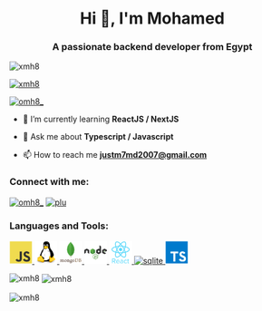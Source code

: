 <h1 align="center">Hi 👋, I'm Mohamed</h1>
<h3 align="center">A passionate backend developer from Egypt</h3>

<p align="left"> <img src="https://komarev.com/ghpvc/?username=xmh8&label=Profile%20views&color=0e75b6&style=flat" alt="xmh8" /> </p>

<p align="left"> <a href="https://github.com/ryo-ma/github-profile-trophy"><img src="https://github-profile-trophy.vercel.app/?username=xmh8" alt="xmh8" /></a> </p>

<p align="left"> <a href="https://twitter.com/omh8_" target="blank"><img src="https://img.shields.io/twitter/follow/omh8_?logo=twitter&style=for-the-badge" alt="omh8_" /></a> </p>

- 🌱 I’m currently learning **ReactJS / NextJS**

- 💬 Ask me about **Typescript / Javascript**

- 📫 How to reach me **justm7md2007@gmail.com**

<h3 align="left">Connect with me:</h3>
<p align="left">
<a href="https://twitter.com/omh8_" target="blank"><img align="center" src="https://raw.githubusercontent.com/rahuldkjain/github-profile-readme-generator/master/src/images/icons/Social/twitter.svg" alt="omh8_" height="30" width="40" /></a>
<a href="https://discord.gg/plu" target="blank"><img align="center" src="https://raw.githubusercontent.com/rahuldkjain/github-profile-readme-generator/master/src/images/icons/Social/discord.svg" alt="plu" height="30" width="40" /></a>
</p>

<h3 align="left">Languages and Tools:</h3>
<p align="left"> <a href="https://developer.mozilla.org/en-US/docs/Web/JavaScript" target="_blank" rel="noreferrer"> <img src="https://raw.githubusercontent.com/devicons/devicon/master/icons/javascript/javascript-original.svg" alt="javascript" width="40" height="40"/> </a> <a href="https://www.linux.org/" target="_blank" rel="noreferrer"> <img src="https://raw.githubusercontent.com/devicons/devicon/master/icons/linux/linux-original.svg" alt="linux" width="40" height="40"/> </a> <a href="https://www.mongodb.com/" target="_blank" rel="noreferrer"> <img src="https://raw.githubusercontent.com/devicons/devicon/master/icons/mongodb/mongodb-original-wordmark.svg" alt="mongodb" width="40" height="40"/> </a> <a href="https://nodejs.org" target="_blank" rel="noreferrer"> <img src="https://raw.githubusercontent.com/devicons/devicon/master/icons/nodejs/nodejs-original-wordmark.svg" alt="nodejs" width="40" height="40"/> </a> <a href="https://reactjs.org/" target="_blank" rel="noreferrer"> <img src="https://raw.githubusercontent.com/devicons/devicon/master/icons/react/react-original-wordmark.svg" alt="react" width="40" height="40"/> </a> <a href="https://www.sqlite.org/" target="_blank" rel="noreferrer"> <img src="https://www.vectorlogo.zone/logos/sqlite/sqlite-icon.svg" alt="sqlite" width="40" height="40"/> </a> <a href="https://www.typescriptlang.org/" target="_blank" rel="noreferrer"> <img src="https://raw.githubusercontent.com/devicons/devicon/master/icons/typescript/typescript-original.svg" alt="typescript" width="40" height="40"/> </a> </p>

<p><img align="left" src="https://github-readme-stats.vercel.app/api/top-langs?username=xmh8&show_icons=true&locale=en&layout=compact" alt="xmh8" /></p>

<p>&nbsp;<img align="center" src="https://github-readme-stats.vercel.app/api?username=xmh8&show_icons=true&locale=en" alt="xmh8" /></p>

<p><img align="center" src="https://github-readme-streak-stats.herokuapp.com/?user=xmh8&" alt="xmh8" /></p>
